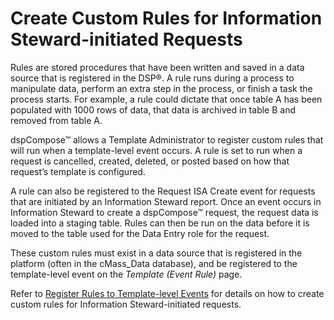 # Create Custom Rules for Information Steward-initiated Requests

Rules are stored procedures that have been written and saved in a data
source that is registered in the DSP®. A rule runs during a process to
manipulate data, perform an extra step in the process, or finish a task
the process starts. For example, a rule could dictate that once table A
has been populated with 1000 rows of data, that data is archived in
table B and removed from table A.

dspCompose™ allows a Template Administrator to register custom rules
that will run when a template-level event occurs. A rule is set to run
when a request is cancelled, created, deleted, or posted based on how
that request’s template is configured.

A rule can also be registered to the Request ISA Create event for
requests that are initiated by an Information Steward report. Once an
event occurs in Information Steward to create a dspCompose™ request, the
request data is loaded into a staging table. Rules can then be run on
the data before it is moved to the table used for the Data Entry role
for the request.

These custom rules must exist in a data source that is registered in the
platform (often in the cMass\_Data database), and be registered to the
template-level event on the <span style="font-style: italic;">Template
(Event Rule)</span> page.

Refer to [Register Rules to Template-level
Events](../../dspCompose/Use_Cases/Register_Rules_to_Template%20level_Events.htm)
for details on how to create custom rules for Information
Steward-initiated requests.
